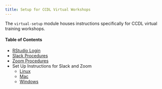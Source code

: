 ```yaml
---
title: Setup for CCDL Virtual Workshops
---
```


The `virtual-setup` module houses instructions specifically for CCDL virtual training workshops.

#### Table of Contents

* [RStudio Login](./rstudio-login.md)
* [Slack Procedures](./slack-procedures.md)
* [Zoom Procedures](./zoom-procedures.md)
* Set Up Instructions for Slack and Zoom
  * [Linux](./linux-instructions.md)
  * [Mac](./mac-instructions.md)
  * [Windows](./windows-instructions.md) 
